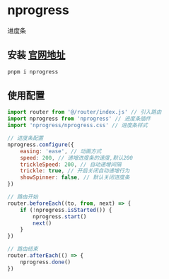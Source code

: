 # nprogress
进度条

## 安装 [官网地址](https://github.com/rstacruz/nprogress)
``` js
pnpm i nprogress
```

## 使用配置
``` js
import router from '@/router/index.js' // 引入路由
import nprogress from 'nprogress' // 进度条插件
import 'nprogress/nprogress.css' // 进度条样式

// 进度条配置
nprogress.configure({
	easing: 'ease', // 动画方式
	speed: 200, // 递增进度条的速度,默认200
	trickleSpeed: 200, // 自动递增间隔
	trickle: true, // 开启关闭自动递增行为
	showSpinner: false, // 默认关闭进度条
})

// 路由开始
router.beforeEach((to, from, next) => {
	if (!nprogress.isStarted()) {
		nprogress.start()
		next()
	}
})

// 路由结束
router.afterEach(() => {
	nprogress.done()
})
```